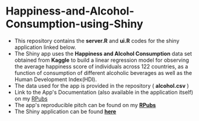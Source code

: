 # Happiness-and-Alcohol-Consumption-using-Shiny

- This repository contains the **server.R** and **ui.R** codes for the shiny application linked below.
- The Shiny app uses the **Happiness and Alcohol Consumption** data set obtained from **Kaggle** to build a linear regression model for observing the average happiness score of individuals across 122 countries, as a function of consumption of different alcoholic beverages as well as the Human Development Index(HDI).
- The data used for the app is provided in the repository ( **alcohol.csv** )
- Link to the App's Documentation (also available in the application itself) on my [RPubs](https://pranavi-shekhar.github.io/Happiness-and-Alcohol-Consumption-using-Shiny/App-Documentation.html)
- The app's reproducible pitch can be found on my **[RPubs](https://rpubs.com/pranavi/644668)**
- The Shiny application can be found **[here](https://pranavi-shekhar.shinyapps.io/Happiness-and-Alcohol-Consumption/)**
